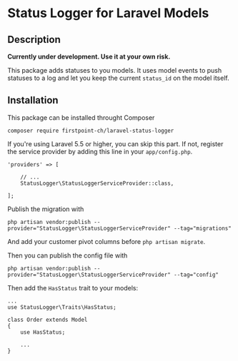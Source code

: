 # Status Logger for Laravel Models

## Description

**Currently under development. Use it at your own risk.**

This package adds statuses to you models. It uses model events to push statuses to a log and let you keep the current ```status_id``` on the model itself.

## Installation

This package can be installed throught Composer

```
composer require firstpoint-ch/laravel-status-logger
```

If you're using Laravel 5.5 or higher, you can skip this part. If not, register the service provider by adding this line in your ```app/config.php```.

```
'providers' => [

    // ...
    StatusLogger\StatusLoggerServiceProvider::class,

];
```

Publish the migration with

```
php artisan vendor:publish --provider="StatusLogger\StatusLoggerServiceProvider" --tag="migrations"
```

And add your customer pivot columns before ```php artisan migrate```.

Then you can publish the config file with

```
php artisan vendor:publish --provider="StatusLogger\StatusLoggerServiceProvider" --tag="config"
```

Then add the ```HasStatus``` trait to your models:

```
...
use StatusLogger\Traits\HasStatus;

class Order extends Model
{
    use HasStatus;

    ...
}
```

